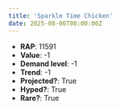 ```yaml
---
title: 'Sparkle Time Chicken'
date: 2025-08-06T00:00:00Z
---
```

- **RAP**: 11591
- **Value**: -1
- **Demand level**: -1
- **Trend**: -1
- **Projected?**: True
- **Hyped?**: True
- **Rare?**: True
